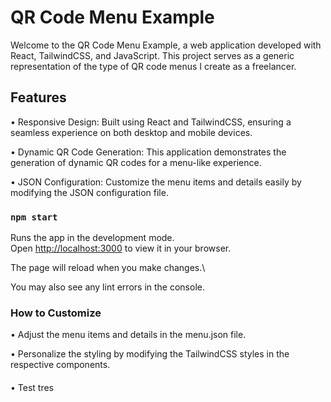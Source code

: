 # QR Code Menu Example

Welcome to the QR Code Menu Example, a web application developed with React, TailwindCSS, and JavaScript. This project serves as a generic representation of the type of QR code menus I create as a freelancer.

## Features

• Responsive Design: Built using React and TailwindCSS, ensuring a seamless experience on both desktop and mobile devices.

• Dynamic QR Code Generation: This application demonstrates the generation of dynamic QR codes for a menu-like experience.

• JSON Configuration: Customize the menu items and details easily by modifying the JSON configuration file.

### `npm start`

Runs the app in the development mode.\
Open [http://localhost:3000](http://localhost:3000) to view it in your browser.

The page will reload when you make changes.\

You may also see any lint errors in the console.

### How to Customize

• Adjust the menu items and details in the menu.json file.

• Personalize the styling by modifying the TailwindCSS styles in the respective components.

####
• Test tres
